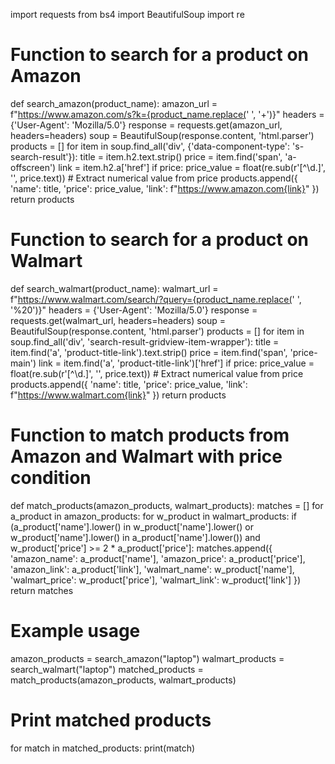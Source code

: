 
import requests
from bs4 import BeautifulSoup
import re

# Function to search for a product on Amazon
def search_amazon(product_name):
    amazon_url = f"https://www.amazon.com/s?k={product_name.replace(' ', '+')}"
    headers = {'User-Agent': 'Mozilla/5.0'}
    response = requests.get(amazon_url, headers=headers)
    soup = BeautifulSoup(response.content, 'html.parser')
    products = []
    for item in soup.find_all('div', {'data-component-type': 's-search-result'}):
        title = item.h2.text.strip()
        price = item.find('span', 'a-offscreen')
        link = item.h2.a['href']
        if price:
            price_value = float(re.sub(r'[^\d.]', '', price.text))  # Extract numerical value from price
            products.append({
                'name': title,
                'price': price_value,
                'link': f"https://www.amazon.com{link}"
            })
    return products

# Function to search for a product on Walmart
def search_walmart(product_name):
    walmart_url = f"https://www.walmart.com/search/?query={product_name.replace(' ', '%20')}"
    headers = {'User-Agent': 'Mozilla/5.0'}
    response = requests.get(walmart_url, headers=headers)
    soup = BeautifulSoup(response.content, 'html.parser')
    products = []
    for item in soup.find_all('div', 'search-result-gridview-item-wrapper'):
        title = item.find('a', 'product-title-link').text.strip()
        price = item.find('span', 'price-main')
        link = item.find('a', 'product-title-link')['href']
        if price:
            price_value = float(re.sub(r'[^\d.]', '', price.text))  # Extract numerical value from price
            products.append({
                'name': title,
                'price': price_value,
                'link': f"https://www.walmart.com{link}"
            })
    return products

# Function to match products from Amazon and Walmart with price condition
def match_products(amazon_products, walmart_products):
    matches = []
    for a_product in amazon_products:
        for w_product in walmart_products:
            if (a_product['name'].lower() in w_product['name'].lower() or 
                w_product['name'].lower() in a_product['name'].lower()) and \
                w_product['price'] >= 2 * a_product['price']:
                matches.append({
                    'amazon_name': a_product['name'],
                    'amazon_price': a_product['price'],
                    'amazon_link': a_product['link'],
                    'walmart_name': w_product['name'],
                    'walmart_price': w_product['price'],
                    'walmart_link': w_product['link']
                })
    return matches

# Example usage
amazon_products = search_amazon("laptop")
walmart_products = search_walmart("laptop")
matched_products = match_products(amazon_products, walmart_products)

# Print matched products
for match in matched_products:
    print(match)
